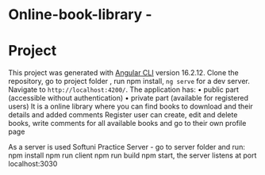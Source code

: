 # Online-book-library - 
# Project
This project was generated with [Angular CLI](https://github.com/angular/angular-cli) version 16.2.12.
Clone the repository, go to project folder , run npm install, `ng serve` for a dev server. Navigate to `http://localhost:4200/`.
The application  has:
•	public part (accessible without authentication)
•	private part (available for registered users)
It is a online library where you can find books to download and their details and added comments
Register user can create, edit and delete books, write comments for all available books and go to their own profile page

As a server is used Softuni Practice Server - go to server folder and run:
npm install
npm run client
npm run build
npm start, 
the server listens at port localhost:3030
